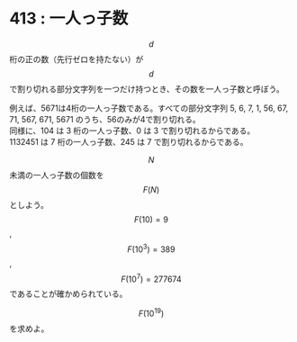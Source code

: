 # 413 : 一人っ子数

$$d$$桁の正の数（先行ゼロを持たない）が$$d$$で割り切れる部分文字列を一つだけ持つとき、その数を一人っ子数と呼ぼう。

例えば、5671は4桁の一人っ子数である。すべての部分文字列 5, 6, 7, 1, 56, 67, 71, 567, 671, 5671 のうち、56のみが4で割り切れる。\
同様に、104 は 3 桁の一人っ子数、0 は 3 で割り切れるからである。\
1132451 は 7 桁の一人っ子数、245 は 7 で割り切れるからである。

$$N$$未満の一人っ子数の個数を$$F(N)$$としよう。\
$$F(10) = 9$$, $$F(10^3) = 389$$, $$F(10^7) = 277674$$であることが確かめられている。

$$F(10^{19})$$を求めよ。
